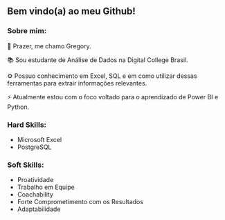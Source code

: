 ## Bem vindo(a) ao meu Github!

### Sobre mim:

👋 Prazer, me chamo Gregory.

📚 Sou estudante de Análise de Dados na Digital College Brasil.

⚙️ Possuo conhecimento em Excel, SQL e em como utilizar dessas ferramentas para extrair informações relevantes.

⚡ Atualmente estou com o foco voltado para o aprendizado de Power BI e Python.

### Hard Skills:

* Microsoft Excel
* PostgreSQL

### Soft Skills:

* Proatividade
* Trabalho em Equipe
* Coachability
* Forte Comprometimento com os Resultados
* Adaptabilidade


<!--
**GregoryLavor/GregoryLavor** is a ✨ _special_ ✨ repository because its `README.md` (this file) appears on your GitHub profile.

Here are some ideas to get you started:

- 🔭 I’m currently working on ...
- 🌱 I’m currently learning ...
- 👯 I’m looking to collaborate on ...
- 🤔 I’m looking for help with ...
- 💬 Ask me about ...
- 📫 How to reach me: ...
- 😄 Pronouns: ...
- ⚡ Fun fact: ...
-->
